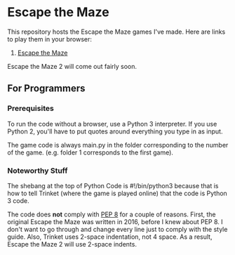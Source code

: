 # Escape the Maze

This repository hosts the Escape the Maze games I've made. Here are links to play them in your browser:

1. [Escape the Maze](https://trinket.io/embed/python/4ec3a2430e)

Escape the Maze 2 will come out fairly soon.

## For Programmers

### Prerequisites

To run the code without a browser, use a Python 3 interpreter. If you use Python 2, you'll have to put quotes around everything you type in as input.

The game code is always main.py in the folder corresponding to the number of the game. (e.g. folder 1 corresponds to the first game).

### Noteworthy Stuff

The shebang at the top of Python Code is #!/bin/python3 because that is how to tell Trinket (where the game is played online) that the code is Python 3 code. 

The code does **not** comply with [PEP 8](https://www.python.org/dev/peps/pep-0008/) for a couple of reasons. First, the original Escape the Maze was written in 2016, before I knew about PEP 8. I don't want to go through and change every line just to comply with the style guide. Also, Trinket uses 2-space indentation, not 4 space. As a result, Escape the Maze 2 will use 2-space indents. 
